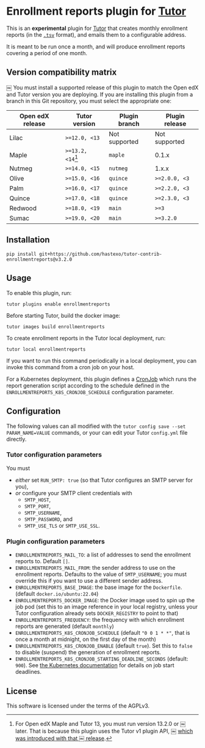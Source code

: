 # Enrollment reports plugin for [Tutor](https://docs.tutor.overhang.io)

This is an **experimental** plugin for
[Tutor](https://docs.tutor.overhang.io) that creates monthly
enrollment reports (in the
[`.tsv`](https://en.wikipedia.org/wiki/Tab-separated_values) format),
and emails them to a configurable address.

It is meant to be run once a month, and will produce enrollment
reports covering a period of one month.

Version compatibility matrix
----------------------------
￼
You must install a supported release of this plugin to match the Open
edX and Tutor version you are deploying. If you are installing this
plugin from a branch in this Git repository, you must select the
appropriate one:

| Open edX release | Tutor version     | Plugin branch | Plugin release |
|------------------|-------------------|---------------|----------------|
| Lilac            | `>=12.0, <13`     | Not supported | Not supported  |
| Maple            | `>=13.2, <14`[^1] | `maple`       | 0.1.x          |
| Nutmeg           | `>=14.0, <15`     | `nutmeg`      | 1.x.x          |
| Olive            | `>=15.0, <16`     | `quince`      | `>=2.0.0, <3`  |
| Palm             | `>=16.0, <17`     | `quince`      | `>=2.2.0, <3`  |
| Quince           | `>=17.0, <18`     | `quince`      | `>=2.3.0, <3`  |
| Redwood          | `>=18.0, <19`     | `main`        | `>=3`          |
| Sumac            | `>=19.0, <20`     | `main`        | `>=3.2.0`      |

[^1]: For Open edX Maple and Tutor 13, you must run version 13.2.0 or
￼   later. That is because this plugin uses the Tutor v1 plugin API,
￼   [which was introduced with that
￼   release](https://github.com/overhangio/tutor/blob/master/CHANGELOG.md#v1320-2022-04-24).

## Installation

    pip install git+https://github.com/hastexo/tutor-contrib-enrollmentreports@v3.2.0

## Usage

To enable this plugin, run:

    tutor plugins enable enrollmentreports

Before starting Tutor, build the docker image:

    tutor images build enrollmentreports

To create enrollment reports in the Tutor local deployment, run:

    tutor local enrollmentreports

If you want to run this command periodically in a local deployment,
you can invoke this command from a cron job on your host.

For a Kubernetes deployment, this plugin defines a
[CronJob](https://kubernetes.io/docs/concepts/workloads/controllers/cron-jobs/)
which runs the report generation script according to the schedule
defined in the `ENROLLMENTREPORTS_K8S_CRONJOB_SCHEDULE` configuration
parameter.


## Configuration

The following values can all modified with the `tutor config save --set
PARAM_NAME=VALUE` commands, or your can edit your Tutor `config.yml`
file directly.

### Tutor configuration parameters

You must

* *either* set `RUN_SMTP: true` (so that Tutor configures an SMTP server
  for you),
* *or* configure your SMTP client credentials with
  * `SMTP_HOST`,
  * `SMTP_PORT`,
  * `SMTP_USERNAME`,
  * `SMTP_PASSWORD`, and
  * `SMTP_USE_TLS` or `SMTP_USE_SSL`.

### Plugin configuration parameters

* `ENROLLMENTREPORTS_MAIL_TO`: a list of addresses to send the
  enrollment reports to. Default `[]`.
* `ENROLLMENTREPORTS_MAIL_FROM`: the sender address to use on the
  enrollment reports. Defaults to the value of `SMTP_USERNAME`; you
  must override this if you want to use a different sender address.
* `ENROLLMENTREPORTS_BASE_IMAGE`: the base image for the `Dockerfile`. 
  (default `docker.io/ubuntu:22.04`)
* `ENROLLMENTREPORTS_DOCKER_IMAGE`: the Docker image used to spin up
  the job pod (set this to an image reference in your local registry,
  unless your Tutor configuration already sets `DOCKER_REGISTRY` to
  point to that)
* `ENROLLMENTREPORTS_FREQUENCY`: the frequency with which enrollment
  reports are generated (default `monthly`)
* `ENROLLMENTREPORTS_K8S_CRONJOB_SCHEDULE` (default `"0 0 1 * *"`,
  that is once a month at midnight, on the first day of the month)
* `ENROLLMENTREPORTS_K8S_CRONJOB_ENABLE` (default `true`). Set this to
  `false` to disable (suspend) the generation of enrollment reports.
* `ENROLLMENTREPORTS_K8S_CRONJOB_STARTING_DEADLINE_SECONDS` (default:
  `900`). See [the Kubernetes
  documentation](https://kubernetes.io/docs/concepts/workloads/controllers/cron-jobs/#starting-deadline)
  for details on job start deadlines.


## License

This software is licensed under the terms of the AGPLv3.
